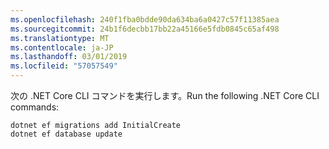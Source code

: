 ```yaml
---
ms.openlocfilehash: 240f1fba0bdde90da634ba6a0427c57f11385aea
ms.sourcegitcommit: 24b1f6decbb17bb22a45166e5fdb0845c65af498
ms.translationtype: MT
ms.contentlocale: ja-JP
ms.lasthandoff: 03/01/2019
ms.locfileid: "57057549"
---
```


<span data-ttu-id="08714-101">次の .NET Core CLI コマンドを実行します。</span><span class="sxs-lookup"><span data-stu-id="08714-101">Run the following .NET Core CLI commands:</span></span>

```console
dotnet ef migrations add InitialCreate
dotnet ef database update
```